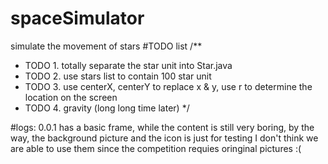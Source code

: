 # spaceSimulator<pr>
simulate the movement of stars<pr>
<pr>
#TODO list<pr>
/**<pr>
 * TODO 1. totally separate the star unit into Star.java<pr>
 * TODO 2. use stars list to contain 100 star unit<pr>
 * TODO 3. use centerX, centerY to replace x & y, use r to determine the location on the screen<pr>
 * TODO 4. gravity (long long time later)<pr>
 */<pr>
<pr>
#logs:<pr>
0.0.1<pr>
has a basic frame, while the content is still very boring, by the way, the background picture and the icon is just for testing<pr>
I don't think we are able to use them since the competition requies oringinal pictures :(
